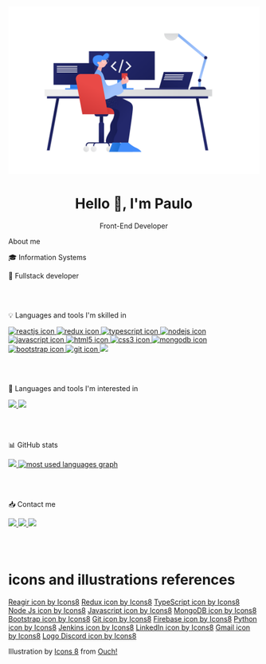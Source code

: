 <img src="./illustrations/programming.png">

<h1 align="center">Hello 👋, I'm Paulo</h1>
<p align="center">Front-End Developer</p>

About me

🎓 Information Systems

🎯 Fullstack developer

</br></br>

💡 Languages and tools I'm skilled in

<a href="https://reactjs.org/" target="_blank">
 <img src="https://img.icons8.com/plasticine/48/000000/react.png" alt="reactjs icon" />
</a>
<a href="https://redux.js.org/" target="_blank">
 <img src="https://img.icons8.com/color/48/000000/redux.png" alt="redux icon"/>
</a>
<a href="https://www.typescriptlang.org/docs/" target="_blank">
 <img src="https://img.icons8.com/color/48/000000/typescript.png" alt="typescript icon"/>
</a>
<a href="https://nodejs.org/en/docs/" target="_blank">
 <img src="https://img.icons8.com/windows/48/26e07f/node-js.png" alt="nodejs icon" />
</a>
<a href="https://developer.mozilla.org/en-US/docs/Web/JavaScript" target="_blank">
  <img src="https://img.icons8.com/color/48/000000/javascript--v1.png" alt="javascript icon"/>
</a>
<a href="https://developer.mozilla.org/en-US/docs/Web/HTML" target="_blank">
  <img src="https://img.icons8.com/color/48/000000/html-5--v1.png" alt="html5 icon"/>
</a>
<a href="https://developer.mozilla.org/en-US/docs/Web/CSS" target="_blank">
  <img src="https://img.icons8.com/color/48/000000/css3.png" alt="css3 icon"/>
</a>
<a href="https://docs.mongodb.com/" target="_blank">
  <img src="https://img.icons8.com/color/48/000000/mongodb.png" alt="mongodb icon"/>
</a>
<a href="https://getbootstrap.com/" target="_blank">
  <img src="https://img.icons8.com/color/48/000000/bootstrap.png" alt="bootstrap icon"/>
</a>
<a href="https://git-scm.com/doc" target="_blank">
  <img src="https://img.icons8.com/color/48/000000/git.png" alt="git icon"/>
</a>
<a href="https://firebase.google.com/docs" target="_blank">
  <img src="https://img.icons8.com/color/48/000000/firebase.png"/>
</a>

</br></br>

🧐 Languages and tools I'm interested in

<a href="https://www.python.org/doc/" target="_blank">
  <img src="https://img.icons8.com/color/48/000000/python.png"/>
</a>
<a href="https://www.jenkins.io/doc/" target="_blank">
  <img src="https://img.icons8.com/color/48/000000/jenkins.png"/>
</a>

</br></br>

📊 GitHub stats

<a href="https://github.com/anuraghazra/github-readme-stats" target="_blank">
<img src="https://github-readme-stats.vercel.app/api?username=psilva21&count_private=true&include_all_commits=true&show_icons=true&theme=dracula&custom_title=Paulo Silva Github Stats" />
</a>

<a href="https://github.com/anuraghazra/github-readme-stats" target="_blank">
  <img  src="https://github-readme-stats.vercel.app/api/top-langs/?username=psilva21&layout=compact&theme=dracula" alt="most used languages graph" />
</a>

</br></br>

📥 Contact me

<a href="https://www.linkedin.com/in/paulo-roberto" target="_blank">
  <img src="https://img.icons8.com/color/48/000000/linkedin.png"/>
</a>
<a href="mailto:paulo2602silva@gmail.com">
  <img src="https://img.icons8.com/color/48/000000/gmail--v1.png"/>
</a>
<a href="https://discordapp.com/users/psilva#3264" target="_blank">
  <img src="https://img.icons8.com/fluent/48/000000/discord-logo.png"/>
</a>

</br></br>

# icons and illustrations references

<a href="https://icons8.com/icon/NfbyHexzVEDk/reagir">Reagir icon by Icons8</a>
<a href="https://icons8.com/icon/jD-fJzVguBmw/redux">Redux icon by Icons8</a>
<a href="https://icons8.com/icon/uJM6fQYqDaZK/typescript">TypeScript icon by Icons8</a>
<a href="https://icons8.com/icon/FQlr_bFSqEdG/node-js">Node Js icon by Icons8</a>
<a href="https://icons8.com/icon/108784/javascript">Javascript icon by Icons8</a>
<a href="https://icons8.com/icon/74402/mongodb">MongoDB icon by Icons8</a>
<a href="https://icons8.com/icon/84710/bootstrap">Bootstrap icon by Icons8</a>
<a href="https://icons8.com/icon/20906/git">Git icon by Icons8</a>
<a href="https://icons8.com/icon/62452/firebase">Firebase icon by Icons8</a>
<a href="https://icons8.com/icon/13441/python">Python icon by Icons8</a>
<a href="https://icons8.com/icon/39292/jenkins">Jenkins icon by Icons8</a>
<a href="https://icons8.com/icon/13930/linkedin">LinkedIn icon by Icons8</a>
<a href="https://icons8.com/icon/37246/gmail">Gmail icon by Icons8</a>
<a href="https://icons8.com/icon/2mIgusGquJFz/logo-discord">Logo Discord icon by Icons8</a>

Illustration by <a href="https://icons8.com/illustrations/author/5c07e68d82bcbc0092519bb6">Icons 8</a> from <a href="https://icons8.com/illustrations">Ouch!</a>
